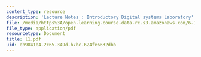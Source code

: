 ```yaml
---
content_type: resource
description: 'Lecture Notes : Introductory Digital systems Laboratory'
file: /media/https%3A/open-learning-course-data-rc.s3.amazonaws.com/6-111-introductory-digital-systems-laboratory-fall-2002/eb9841e42c65349db7bc624fe6632dbb_l1.pdf
file_type: application/pdf
resourcetype: Document
title: l1.pdf
uid: eb9841e4-2c65-349d-b7bc-624fe6632dbb
---
```

